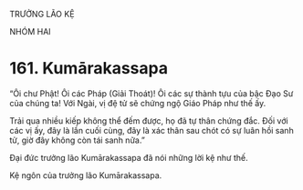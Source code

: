 TRƯỞNG LÃO KỆ

NHÓM HAI

# 161. Kumārakassapa

“Ôi chư Phật! Ôi các Pháp (Giải Thoát)! Ôi các sự thành tựu của bậc Đạo Sư của chúng ta! Với Ngài, vị đệ tử sẽ chứng ngộ Giáo Pháp như thế ấy.

Trải qua nhiều kiếp không thể đếm được, họ đã tự thân chứng đắc. Đối với các vị ấy, đây là lần cuối cùng, đây là xác thân sau chót có sự luân hồi sanh tử, giờ đây không còn tái sanh nữa.”

Đại đức trưởng lão Kumārakassapa đã nói những lời kệ như thế.

Kệ ngôn của trưởng lão Kumārakassapa.
